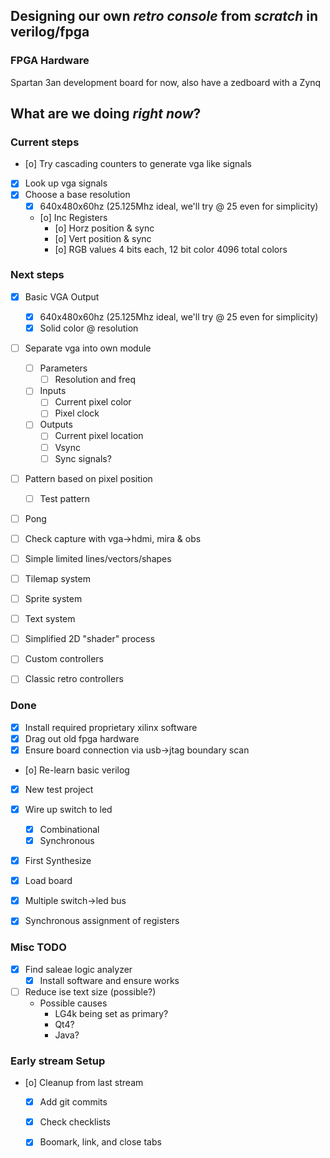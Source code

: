 
Designing our own *retro console* from _scratch_ in verilog/fpga
------------------------------------------------------------------
### FPGA Hardware
Spartan 3an development board for now, also have a zedboard with a Zynq


## What are we doing *right now*?
### Current steps
- [o] Try cascading counters to generate vga like signals
- [X] Look up vga signals
- [X] Choose a base resolution
  - [X] 640x480x60hz (25.125Mhz ideal, we'll try @ 25 even for simplicity)
  - [o] Inc Registers
    - [o] Horz position & sync
    - [o] Vert position & sync
    - [o] RGB values 4 bits each, 12 bit color 4096 total colors

### Next steps
- [X] Basic VGA Output
  - [X] 640x480x60hz (25.125Mhz ideal, we'll try @ 25 even for simplicity)
  - [X] Solid color @ resolution
- [ ] Separate vga into own module
  - [ ] Parameters
    - [ ] Resolution and freq
  - [ ] Inputs
    - [ ] Current pixel color
    - [ ] Pixel clock
  - [ ] Outputs
    - [ ] Current pixel location
    - [ ] Vsync
    - [ ] Sync signals?
- [ ] Pattern based on pixel position
  - [ ] Test pattern
- [ ] Pong
- [ ] Check capture with vga->hdmi, mira & obs
- [ ] Simple limited lines/vectors/shapes
- [ ] Tilemap system
- [ ] Sprite system
- [ ] Text system
- [ ] Simplified 2D "shader" process

- [ ] Custom controllers
- [ ] Classic retro controllers

### Done
- [X] Install required proprietary xilinx software
- [X] Drag out old fpga hardware
- [X] Ensure board connection via usb->jtag boundary scan
- [o] Re-learn basic verilog
- [X] New test project
- [X] Wire up switch to led
  - [X] Combinational
  - [X] Synchronous
- [X] First Synthesize
- [X] Load board
- [X] Multiple switch->led bus
- [X] Synchronous assignment of registers






### Misc TODO
- [X] Find saleae logic analyzer
  - [X] Install software and ensure works
- [ ] Reduce ise text size (possible?)
  - Possible causes
    - LG4k being set as primary?
    - Qt4?
    - Java?


### Early stream Setup
- [o] Cleanup from last stream
  - [X] Add git commits
  - [X] Check checklists
  - [X] Boomark, link, and close tabs

